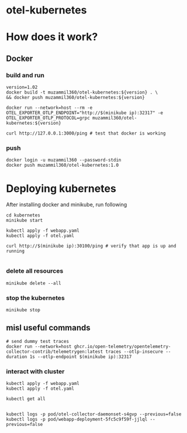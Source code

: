 # otel-kubernetes

# How does it work? 


## Docker 
### build and run
```
version=1.02
docker build -t muzammil360/otel-kubernetes:${version} . \
&& docker push muzammil360/otel-kubernetes:${version}
 
docker run --network=host --rm -e OTEL_EXPORTER_OTLP_ENDPOINT="http://$(minikube ip):32317" -e OTEL_EXPORTER_OTLP_PROTOCOL=grpc muzammil360/otel-kubernetes:${version} 

curl http://127.0.0.1:3000/ping # test that docker is working

```
### push
```
docker login -u muzammil360 --password-stdin
docker push muzammil360/otel-kubernetes:1.0
```


# Deploying kubernetes
After installing docker and minikube, run following 

```
cd kubernetes
minikube start 

kubectl apply -f webapp.yaml
kubectl apply -f otel.yaml

curl http://$(minikube ip):30100/ping # verify that app is up and running


```

### delete all resources
`minikube delete --all`
### stop the kubernetes
`minikube stop`

## misl useful commands
```
# send dummy test traces
docker run --network=host ghcr.io/open-telemetry/opentelemetry-collector-contrib/telemetrygen:latest traces --otlp-insecure --duration 1s --otlp-endpoint $(minikube ip):32317
```

### interact with cluster
```
kubectl apply -f webapp.yaml
kubectl apply -f otel.yaml

kubectl get all


kubectl logs -p pod/otel-collector-daemonset-s4gvp --previous=false
kubectl logs -p pod/webapp-deployment-5fc5c9f59f-jjlql --previous=false


```